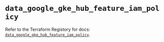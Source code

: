 # `data_google_gke_hub_feature_iam_policy`

Refer to the Terraform Registory for docs: [`data_google_gke_hub_feature_iam_policy`](https://registry.terraform.io/providers/hashicorp/google/4.84.0/docs/data-sources/gke_hub_feature_iam_policy).
